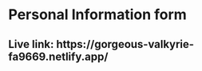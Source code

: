 <h1>Personal Information form</h1>
<h2>Live link: https://gorgeous-valkyrie-fa9669.netlify.app/</h2>
